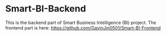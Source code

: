 # Smart-BI-Backend
This is the backend part of Smart Business Intelligence (BI) project. The frontend part is here: https://github.com/GavinJin0501/Smart-BI-Frontend
